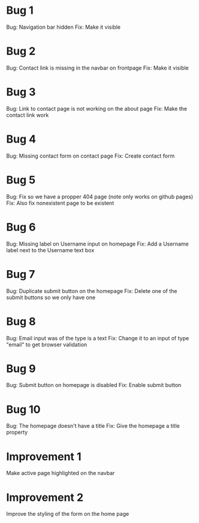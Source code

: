 # Bug 1
Bug: Navigation bar hidden
Fix: Make it visible

# Bug 2
Bug: Contact link is missing in the navbar on frontpage
Fix: Make it visible

# Bug 3
Bug: Link to contact page is not working on the about page
Fix: Make the contact link work

# Bug 4
Bug: Missing contact form on contact page
Fix: Create contact form

# Bug 5 
Bug: Fix so we have a propper 404 page (note only works on github pages)
Fix: Also fix nonexistent page to be existent

# Bug 6
Bug: Missing label on Username input on homepage
Fix: Add a Username label next to the Username text box

# Bug 7
Bug: Duplicate submit button on the homepage
Fix: Delete one of the submit buttons so we only have one

# Bug 8
Bug: Email input was of the type is a text
Fix: Change it to an input of type "email" to get browser validation

# Bug 9
Bug: Submit button on homepage is disabled
Fix: Enable submit button

# Bug 10
Bug: The homepage doesn't have a title
Fix: Give the homepage a title property

# Improvement 1
Make active page highlighted on the navbar

# Improvement 2
Improve the styling of the form on the home page